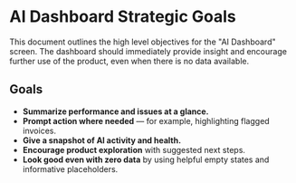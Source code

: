 # AI Dashboard Strategic Goals

This document outlines the high level objectives for the "AI Dashboard" screen. The dashboard should immediately provide insight and encourage further use of the product, even when there is no data available.

## Goals

- **Summarize performance and issues at a glance.**
- **Prompt action where needed** &mdash; for example, highlighting flagged invoices.
- **Give a snapshot of AI activity and health.**
- **Encourage product exploration** with suggested next steps.
- **Look good even with zero data** by using helpful empty states and informative placeholders.
